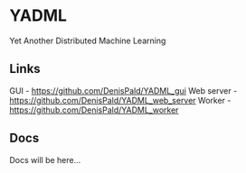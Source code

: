 # YADML
Yet Another Distributed Machine Learning

## Links
GUI - https://github.com/DenisPald/YADML_gui
Web server - https://github.com/DenisPald/YADML_web_server
Worker - https://github.com/DenisPald/YADML_worker 

## Docs
Docs will be here...
